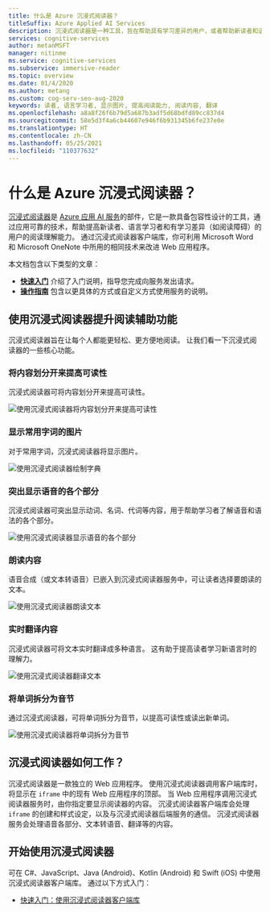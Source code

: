 ```yaml
---
title: 什么是 Azure 沉浸式阅读器？
titleSuffix: Azure Applied AI Services
description: 沉浸式阅读器是一种工具，旨在帮助具有学习差异的用户，或者帮助新读者和语言学习者提高阅读理解能力。
services: cognitive-services
author: metanMSFT
manager: nitinme
ms.service: cognitive-services
ms.subservice: immersive-reader
ms.topic: overview
ms.date: 01/4/2020
ms.author: metang
ms.custom: cog-serv-seo-aug-2020
keywords: 读者, 语言学习者, 显示图片, 提高阅读能力, 阅读内容, 翻译
ms.openlocfilehash: a8a8f26f6b79d5a687b3adf5d68bdfd89cc837d4
ms.sourcegitcommit: 58e5d3f4a6cb44607e946f6b931345b6fe237e0e
ms.translationtype: HT
ms.contentlocale: zh-CN
ms.lasthandoff: 05/25/2021
ms.locfileid: "110377632"
---
```

# <a name="what-is-azure-immersive-reader"></a>什么是 Azure 沉浸式阅读器？

[沉浸式阅读器](https://www.onenote.com/learningtools)是 [Azure 应用 AI 服务](../../applied-ai-services/what-are-applied-ai-services.md)的部件，它是一款具备包容性设计的工具，通过应用可靠的技术，帮助提高新读者、语言学习者和有学习差异（如阅读障碍）的用户的阅读理解能力。 通过沉浸式阅读器客户端库，你可利用 Microsoft Word 和 Microsoft OneNote 中所用的相同技术来改进 Web 应用程序。 

本文档包含以下类型的文章：  

* **[快速入门](quickstarts/client-libraries.md)** 介绍了入门说明，指导您完成向服务发出请求。
* **[操作指南](how-to-create-immersive-reader.md)** 包含以更具体的方式或自定义方式使用服务的说明。

## <a name="use-immersive-reader-to-improve-reading-accessibility"></a>使用沉浸式阅读器提升阅读辅助功能 

沉浸式阅读器旨在让每个人都能更轻松、更方便地阅读。 让我们看一下沉浸式阅读器的一些核心功能。

### <a name="isolate-content-for-improved-readability"></a>将内容划分开来提高可读性

沉浸式阅读器可将内容划分开来提高可读性。 

  ![使用沉浸式阅读器将内容划分开来提高可读性](./media/immersive-reader.png)

### <a name="display-pictures-for-common-words"></a>显示常用字词的图片

对于常用字词，沉浸式阅读器将显示图片。

  ![使用沉浸式阅读器绘制字典](./media/picture-dictionary.png)

### <a name="highlight-parts-of-speech"></a>突出显示语音的各个部分

沉浸式阅读器可突出显示动词、名词、代词等内容，用于帮助学习者了解语音和语法的各个部分。

  ![使用沉浸式阅读器显示语音的各个部分](./media/parts-of-speech.png)

### <a name="read-content-aloud"></a>朗读内容

语音合成（或文本转语音）已嵌入到沉浸式阅读器服务中，可让读者选择要朗读的文本。 

  ![使用沉浸式阅读器朗读文本](./media/read-aloud.png)

### <a name="translate-content-in-real-time"></a>实时翻译内容

沉浸式阅读器可将文本实时翻译成多种语言。 这有助于提高读者学习新语言时的理解力。

  ![使用沉浸式阅读器翻译文本](./media/translation.png)

### <a name="split-words-into-syllables"></a>将单词拆分为音节

通过沉浸式阅读器，可将单词拆分为音节，以提高可读性或读出新单词。

  ![使用沉浸式阅读器将单词拆分为音节](./media/syllabification.png)

## <a name="how-does-immersive-reader-work"></a>沉浸式阅读器如何工作？

沉浸式阅读器是一款独立的 Web 应用程序。 使用沉浸式阅读器调用客户端库时，将显示在 `iframe` 中的现有 Web 应用程序的顶部。 当 Web 应用程序调用沉浸式阅读器服务时，由你指定要显示阅读器的内容。 沉浸式阅读器客户端库会处理 `iframe` 的创建和样式设定，以及与沉浸式阅读器后端服务的通信。 沉浸式阅读器服务会处理语音各部分、文本转语音、翻译等的内容。

## <a name="get-started-with-immersive-reader"></a>开始使用沉浸式阅读器

可在 C#、JavaScript、Java (Android)、Kotlin (Android) 和 Swift (iOS) 中使用沉浸式阅读器客户端库。 通过以下方式入门：

* [快速入门：使用沉浸式阅读器客户端库](quickstarts/client-libraries.md)
